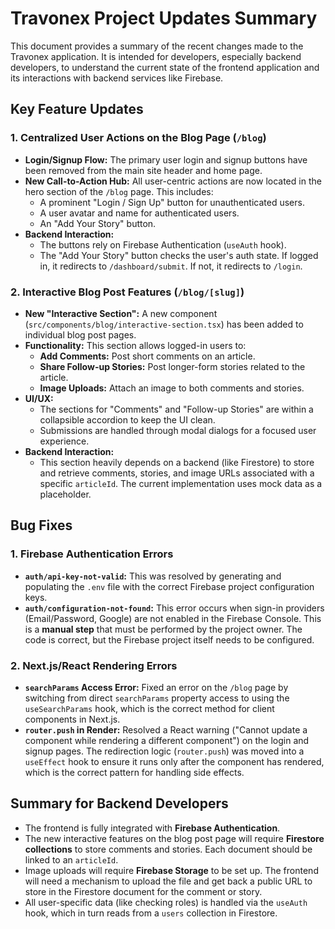 # Travonex Project Updates Summary

This document provides a summary of the recent changes made to the Travonex application. It is intended for developers, especially backend developers, to understand the current state of the frontend application and its interactions with backend services like Firebase.

## Key Feature Updates

### 1. Centralized User Actions on the Blog Page (`/blog`)

- **Login/Signup Flow:** The primary user login and signup buttons have been removed from the main site header and home page.
- **New Call-to-Action Hub:** All user-centric actions are now located in the hero section of the `/blog` page. This includes:
    - A prominent "Login / Sign Up" button for unauthenticated users.
    - A user avatar and name for authenticated users.
    - An "Add Your Story" button.
- **Backend Interaction:**
    - The buttons rely on Firebase Authentication (`useAuth` hook).
    - The "Add Your Story" button checks the user's auth state. If logged in, it redirects to `/dashboard/submit`. If not, it redirects to `/login`.

### 2. Interactive Blog Post Features (`/blog/[slug]`)

- **New "Interactive Section":** A new component (`src/components/blog/interactive-section.tsx`) has been added to individual blog post pages.
- **Functionality:** This section allows logged-in users to:
    - **Add Comments:** Post short comments on an article.
    - **Share Follow-up Stories:** Post longer-form stories related to the article.
    - **Image Uploads:** Attach an image to both comments and stories.
- **UI/UX:**
    - The sections for "Comments" and "Follow-up Stories" are within a collapsible accordion to keep the UI clean.
    - Submissions are handled through modal dialogs for a focused user experience.
- **Backend Interaction:**
    - This section heavily depends on a backend (like Firestore) to store and retrieve comments, stories, and image URLs associated with a specific `articleId`. The current implementation uses mock data as a placeholder.

## Bug Fixes

### 1. Firebase Authentication Errors

- **`auth/api-key-not-valid`:** This was resolved by generating and populating the `.env` file with the correct Firebase project configuration keys.
- **`auth/configuration-not-found`:** This error occurs when sign-in providers (Email/Password, Google) are not enabled in the Firebase Console. This is a **manual step** that must be performed by the project owner. The code is correct, but the Firebase project itself needs to be configured.

### 2. Next.js/React Rendering Errors

- **`searchParams` Access Error:** Fixed an error on the `/blog` page by switching from direct `searchParams` property access to using the `useSearchParams` hook, which is the correct method for client components in Next.js.
- **`router.push` in Render:** Resolved a React warning ("Cannot update a component while rendering a different component") on the login and signup pages. The redirection logic (`router.push`) was moved into a `useEffect` hook to ensure it runs only after the component has rendered, which is the correct pattern for handling side effects.

## Summary for Backend Developers

- The frontend is fully integrated with **Firebase Authentication**.
- The new interactive features on the blog post page will require **Firestore collections** to store comments and stories. Each document should be linked to an `articleId`.
- Image uploads will require **Firebase Storage** to be set up. The frontend will need a mechanism to upload the file and get back a public URL to store in the Firestore document for the comment or story.
- All user-specific data (like checking roles) is handled via the `useAuth` hook, which in turn reads from a `users` collection in Firestore.
